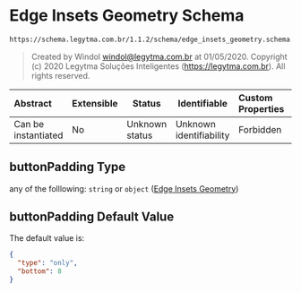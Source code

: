 # Edge Insets Geometry Schema

```txt
https://schema.legytma.com.br/1.1.2/schema/edge_insets_geometry.schema.json#/properties/buttonPadding
```




> Created by Windol [windol@legytma.com.br](mailto:windol@legytma.com.br) at 01/05/2020.
> Copyright (c) 2020 Legytma Soluções Inteligentes (<https://legytma.com.br>). All rights reserved.
>

| Abstract            | Extensible | Status         | Identifiable            | Custom Properties | Additional Properties | Access Restrictions | Defined In                                                                                                |
| :------------------ | ---------- | -------------- | ----------------------- | :---------------- | --------------------- | ------------------- | --------------------------------------------------------------------------------------------------------- |
| Can be instantiated | No         | Unknown status | Unknown identifiability | Forbidden         | Allowed               | none                | [button_bar_theme_data.schema.json\*](../schema/button_bar_theme_data.schema.json) |

## buttonPadding Type

any of the folllowing: `string` or `object` ([Edge Insets Geometry](button_bar_theme_data-properties-edge-insets-geometry.md))

## buttonPadding Default Value

The default value is:

```json
{
  "type": "only",
  "bottom": 8
}
```
